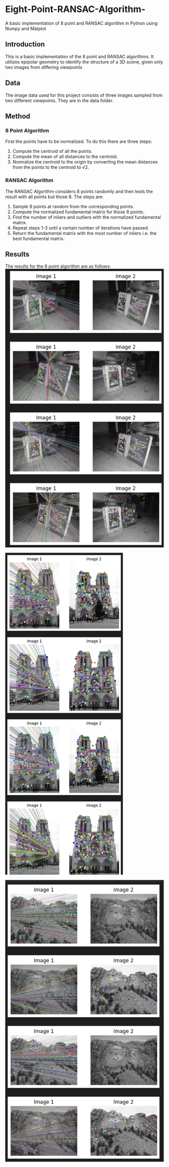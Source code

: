 # Eight-Point-RANSAC-Algorithm-
A basic implementation of 8 point and RANSAC algorithm in Python using Numpy and Matplot

## Introduction
This is a basic implementation of the 8 point and RANSAC algorithms. It utilizes epipolar geometry to identify the structure of a 3D scene, given only two images from differing viewpoints

## Data 
The image data used for this project consists of three images sampled from two different viewpoints. They are in the data folder.

## Method
### 8 Point Algorithm
First the points have to be normalized. To do this there are three steps:
  1. Compute the centroid of all the points.
  2. Compute the mean of all distances to the centroid.
  3. Nomralize the centroid to the origin by converting the mean distances from the points to the centroid to √2.

### RANSAC Algorithm
The RANSAC Algorithm considers 8 points randomly and then tests the result with all points but those 8. The steps are:
  1. Sample 8 points at random from the corresponding points.
  2. Compute the normalized fundamental matrix for those 8 points.
  3. Find the number of inliers and outliers with the normalized fundamental matrix.
  4. Repeat steps 1-3 until a certain number of iterations have passed.
  5. Return the fundamental matrix with the most number of inliers i.e. the best fundamental matrix.
  
## Results
The results for the 8 point algorithm are as follows:
![Left and Right](results/ml_8point.png)

![Notre Dam](results/notredam_8point.png)

![Mount Rushmore](results/rushmore_8point.png)
